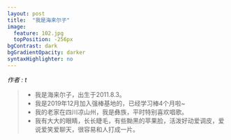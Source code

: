 ```yaml
---
layout: post
title:  "我是海来尔子"
image:
  feature: 102.jpg
  topPosition: -256px
bgContrast: dark
bgGradientOpacity: darker
syntaxHighlighter: no
---
```



_作者 : t_  

> * 我是海来尔子，出生于2011.8.3。
> * 我是2019年12月加入强棒基地的，已经学习棒4个月啦~
> * 我的老家在四川凉山州，我是彝族，平时特别喜欢唱歌。
> * 我有大大的眼睛，长长睫毛，有些黝黑的苹果脸，活泼好动爱调皮，爱说爱笑爱聊天，很容易和人打成一片。 

<div class="img img--fullContainer img--14xLeading" style="background-image: url({{ site.baseurl_posts_img }}002.jpg);"></div>


